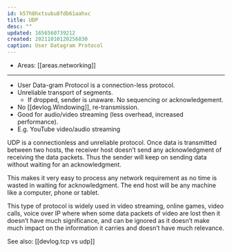 ```yaml
---
id: k57h8hxtsubu8fdb61aahxc
title: UDP
desc: ""
updated: 1656560739212
created: 20211010120256830
caption: User Datagram Protocol
---
```


- Areas: [[areas.networking]]

---

- User Data-gram Protocol is a connection-less protocol.
- Unreliable transport of segments.
  - If dropped, sender is unaware. No sequencing or acknowledgement.
- No [[devlog.Windowing]], re-transmission.
- Good for audio/video streaming (less overhead, increased performance).
- E.g. YouTube video/audio streaming

UDP is a connectionless and unreliable protocol. Once data is transmitted between two hosts, the receiver host doesn’t send any acknowledgment of receiving the data packets. Thus the sender will keep on sending data without waiting for an acknowledgment.

This makes it very easy to process any network requirement as no time is wasted in waiting for acknowledgment. The end host will be any machine like a computer, phone or tablet.

This type of protocol is widely used in video streaming, online games, video calls, voice over IP where when some data packets of video are lost then it doesn’t have much significance, and can be ignored as it doesn’t make much impact on the information it carries and doesn’t have much relevance.

See also: [[devlog.tcp vs udp]]
